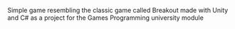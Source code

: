 Simple game resembling the classic game called Breakout made with Unity and C# as a project for the Games Programming university module
